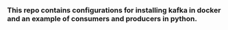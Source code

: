 ### This repo contains configurations for installing kafka in docker and an example of consumers and producers in python.
